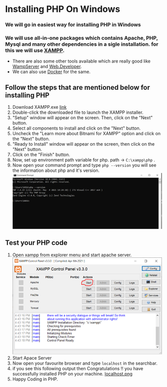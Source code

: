 # Installing PHP On Windows

### We will go in easiest way for installing PHP in Windows

### We will use all-in-one packages which contains Apache, PHP, Mysql and many other dependencies in a sigle installation. for this we will use [XAMPP](http://www.apachefriends.org/xampp.html).

- There are also some other tools available which are really good like [WampServer](http://www.wampserver.com/en/) and [Web.Developer](http://www.devside.net/server/webdeveloper).
- We can also use [Docker](https://www.docker.com/) for the same.

## Follow the steps that are mentioned below for installing PHP

1. Download XAMPP.exe [link](http://www.apachefriends.org/xampp.html)
2. Double-click the downloaded file to launch the XAMPP installer.
3. "Setup" window will appear on the screen. Then, click on the "Next" button.
4. Select all components to install and click on the "Next" button.
5. Uncheck the "Learn more about Bitnami for XAMPP" option and click on the "Next" button.
6. "Ready to Install" window will appear on the screen, then click on the "Next" button.
7. Click on the "Finish" button.
8. Now, set up environment path variable for php. path -> `C:\xampp\php` .
9. Now open your command prompt and type ` php --version ` you will see the information about php and it's version. 
![cmd.png](cmd.png)

## Test your PHP code

1. Open xampp from explorer menu and start apache server. ![xampp.png](xampp.png)
2. Start Apace Server
3. Now open your favourite browser and type ` localhost ` in the searchbar.
4. if you see this following output then Congratulations !! you have successfully installed PHP on your machine.
		[localhost.png](localhost.png)
5. Happy Coding in PHP.